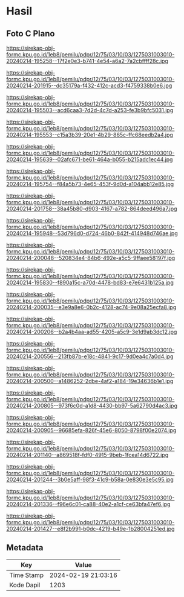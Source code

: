 # Hasil

## Foto C Plano

https://sirekap-obj-formc.kpu.go.id/1eb8/pemilu/pdpr/12/75/03/10/03/1275031003010-20240214-195258--17f2e0e3-b741-4e54-a6a2-7a2cbffff28c.jpg

https://sirekap-obj-formc.kpu.go.id/1eb8/pemilu/pdpr/12/75/03/10/03/1275031003010-20240214-201915--dc35179a-f432-412c-acd3-f4759338b0e6.jpg

https://sirekap-obj-formc.kpu.go.id/1eb8/pemilu/pdpr/12/75/03/10/03/1275031003010-20240214-195503--acd6caa3-7d2d-4c7d-a253-fe3b9bfc5031.jpg

https://sirekap-obj-formc.kpu.go.id/1eb8/pemilu/pdpr/12/75/03/10/03/1275031003010-20240214-195553--c15a3b39-20e1-4b29-865c-ffc68eedb2a4.jpg

https://sirekap-obj-formc.kpu.go.id/1eb8/pemilu/pdpr/12/75/03/10/03/1275031003010-20240214-195639--02afc671-be61-464a-b055-b215adc1ec44.jpg

https://sirekap-obj-formc.kpu.go.id/1eb8/pemilu/pdpr/12/75/03/10/03/1275031003010-20240214-195754--f84a5b73-4e65-453f-9d0d-a104abb12e85.jpg

https://sirekap-obj-formc.kpu.go.id/1eb8/pemilu/pdpr/12/75/03/10/03/1275031003010-20240214-201758--38a45b80-d903-4167-a782-864deed496a7.jpg

https://sirekap-obj-formc.kpu.go.id/1eb8/pemilu/pdpr/12/75/03/10/03/1275031003010-20240214-195948--53d796d0-d724-46b0-842f-414948d746ae.jpg

https://sirekap-obj-formc.kpu.go.id/1eb8/pemilu/pdpr/12/75/03/10/03/1275031003010-20240214-200048--520834e4-84b6-492e-a5c5-9ffaee58197f.jpg

https://sirekap-obj-formc.kpu.go.id/1eb8/pemilu/pdpr/12/75/03/10/03/1275031003010-20240214-195830--f890a15c-a70d-4478-bd83-e7e6431b125a.jpg

https://sirekap-obj-formc.kpu.go.id/1eb8/pemilu/pdpr/12/75/03/10/03/1275031003010-20240214-200035--e3e9a8e6-0b2c-4128-ac74-9e08a25ecfa8.jpg

https://sirekap-obj-formc.kpu.go.id/1eb8/pemilu/pdpr/12/75/03/10/03/1275031003010-20240214-200206--b2a4b4aa-ad55-4205-a5c9-3e1d9ab3dc12.jpg

https://sirekap-obj-formc.kpu.go.id/1eb8/pemilu/pdpr/12/75/03/10/03/1275031003010-20240214-200556--213fb87b-e18c-4841-9c17-9d0ea4c7a0d4.jpg

https://sirekap-obj-formc.kpu.go.id/1eb8/pemilu/pdpr/12/75/03/10/03/1275031003010-20240214-200500--a1486252-2dbe-4af2-a184-19e34636b1e1.jpg

https://sirekap-obj-formc.kpu.go.id/1eb8/pemilu/pdpr/12/75/03/10/03/1275031003010-20240214-200805--973f6c0d-a1d8-4430-bb97-5a62790d4ac3.jpg

https://sirekap-obj-formc.kpu.go.id/1eb8/pemilu/pdpr/12/75/03/10/03/1275031003010-20240214-200905--96685efa-826f-45e6-8050-8798f00e2074.jpg

https://sirekap-obj-formc.kpu.go.id/1eb8/pemilu/pdpr/12/75/03/10/03/1275031003010-20240214-201140--a869518f-fdf0-4915-9beb-1fcea14d6722.jpg

https://sirekap-obj-formc.kpu.go.id/1eb8/pemilu/pdpr/12/75/03/10/03/1275031003010-20240214-201244--3b0e5aff-98f3-41c9-b58a-0e830e3e5c95.jpg

https://sirekap-obj-formc.kpu.go.id/1eb8/pemilu/pdpr/12/75/03/10/03/1275031003010-20240214-201336--f96e6c01-ca88-40e2-a1cf-ce63bfa47ef6.jpg

https://sirekap-obj-formc.kpu.go.id/1eb8/pemilu/pdpr/12/75/03/10/03/1275031003010-20240214-201427--e8f2b991-b0dc-4219-b49e-1b28004251ed.jpg


## Metadata

| Key        | Value               |
| ---------- | ------------------- |
| Time Stamp | 2024-02-19 21:03:16 |
| Kode Dapil | 1203                |



